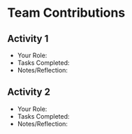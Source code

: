 # Team Contributions

## Activity 1
- Your Role: 
- Tasks Completed: 
- Notes/Reflection: 

## Activity 2
- Your Role: 
- Tasks Completed: 
- Notes/Reflection: 
